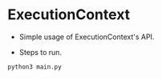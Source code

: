 # ExecutionContext

+ Simple usage of ExecutionContext's API.

+ Steps to run.

```bash
python3 main.py
```
